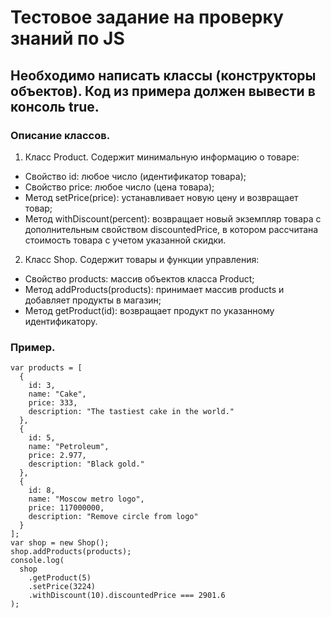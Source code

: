 # Тестовое задание на проверку знаний по JS

## Необходимо написать классы (конструкторы объектов). Код из примера должен вывести в консоль true.

### Описание классов.
1. Класс Product. Содержит минимальную информацию о товаре:
-  Cвойство id: любое число (идентификатор товара);
-  Cвойство price: любое число (цена товара);
-  Метод setPrice(price): устанавливает новую цену и возвращает товар;
-  Метод withDiscount(percent): возвращает новый экземпляр товара с дополнительным свойством discountedPrice, в котором рассчитана стоимость товара с учетом указанной скидки.
2. Класс Shop. Содержит товары и функции управления:
-  Свойство products: массив объектов класса Product;
-  Метод addProducts(products): принимает массив products и добавляет продукты в магазин;
-  Метод getProduct(id): возвращает продукт по указанному идентификатору.

### Пример.

```
var products = [
  {
    id: 3,
    name: "Cake",
    price: 333,
    description: "The tastiest cake in the world."
  },
  {
    id: 5,
    name: "Petroleum",
    price: 2.977,
    description: "Black gold."
  },
  {
    id: 8,
    name: "Moscow metro logo",
    price: 117000000,
    description: "Remove circle from logo"
  }
];
var shop = new Shop();
shop.addProducts(products);
console.log(
  shop
    .getProduct(5)
    .setPrice(3224)
    .withDiscount(10).discountedPrice === 2901.6
);
```

